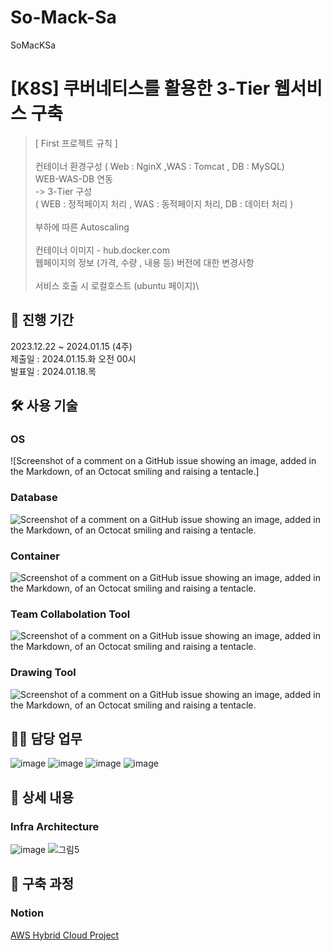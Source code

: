 # So-Mack-Sa
SoMacKSa


# [K8S] 쿠버네티스를 활용한 3-Tier 웹서비스 구축


> [ First 프로젝트 규칙 ] \
\
컨테이너 환경구성 ( Web : NginX ,WAS : Tomcat , DB : MySQL)\
WEB-WAS-DB 연동 \
 -> 3-Tier 구성 \
    ( WEB : 정적페이지 처리  , WAS : 동적페이지 처리, DB : 데이터 처리 ) \
\
부하에 따른 Autoscaling \
\
컨테이너 이미지 - hub.docker.com \
웹페이지의 정보 (가격, 수량 , 내용 등) 버전에 대한 변경사항 \
\
서비스 호출 시 로컬호스트 (ubuntu 페이지)\


## 📆 진행 기간 
2023.12.22 ~ 2024.01.15 (4주) \
제출일 : 2024.01.15.화 오전 00시 \
발표일 : 2024.01.18.목 
 
 
## 🛠 사용 기술

### OS 
![Screenshot of a comment on a GitHub issue showing an image, added in the Markdown, of an Octocat smiling and raising a tentacle.]

### Database 
![Screenshot of a comment on a GitHub issue showing an image, added in the Markdown, of an Octocat smiling and raising a tentacle.](https://camo.githubusercontent.com/0efa8fcd6f09597585ca1b0acbd5f64e77cae7c209143ae65eb517374df7daeb/68747470733a2f2f696d672e736869656c64732e696f2f62616467652f6d7973716c2d3434373941313f7374796c653d666c61742d737175617265266c6f676f3d6d7973716c266c6f676f436f6c6f723d7768697465)

### Container 
![Screenshot of a comment on a GitHub issue showing an image, added in the Markdown, of an Octocat smiling and raising a tentacle.](https://camo.githubusercontent.com/60bd8f50238e3468fc6d8b54543b9a1e675eb448ddfe22107e013b8964e2f67a/68747470733a2f2f696d672e736869656c64732e696f2f62616467652f446f636b65722d3234393645443f7374796c653d666c61742d737175617265266c6f676f3d446f636b6572266c6f676f436f6c6f723d7768697465)


### Team Collabolation Tool
![Screenshot of a comment on a GitHub issue showing an image, added in the Markdown, of an Octocat smiling and raising a tentacle.](https://camo.githubusercontent.com/ac8e50ec4dfc3513f4d66c023dcecf106f3d7e2d5ad70da9375cf71bd1987e93/68747470733a2f2f696d672e736869656c64732e696f2f62616467652f4e6f74696f6e2d3030303030303f7374796c653d666c61742d737175617265266c6f676f3d4e6f74696f6e266c6f676f436f6c6f723d7768697465)

### Drawing Tool
![Screenshot of a comment on a GitHub issue showing an image, added in the Markdown, of an Octocat smiling and raising a tentacle.](https://camo.githubusercontent.com/dbdaa692167ef45698b2fdf349b51d3678255d76d835c804221fb7f563304d33/68747470733a2f2f696d672e736869656c64732e696f2f62616467652f44726177696f2d3030303030303f7374796c653d666c61742d737175617265266c6f676f3d44726177696f266c6f676f436f6c6f723d7768697465)


## 💁‍♂️ 담당 업무
![image](https://github.com/JJungeee/So-Mack-Sa/assets/142209884/d2d6dba2-b286-499f-aeec-04ba9eb12566)
![image](https://github.com/JJungeee/So-Mack-Sa/assets/142209884/dd24be06-6b44-449d-bcb4-acb072ade4c4)
![image](https://github.com/JJungeee/So-Mack-Sa/assets/142209884/2412da4e-1eaf-456a-93ca-ccb7a89605fa)
![image](https://github.com/JJungeee/So-Mack-Sa/assets/142209884/6c4c4d10-a896-4c6d-a173-e3ad96fe421b)


## 📖 상세 내용
### Infra Architecture
![image](https://github.com/JJungeee/So-Mack-Sa/assets/142209884/6d517292-3852-4b08-b8da-04b7143ff1e1)
![그림5](https://github.com/JJungeee/So-Mack-Sa/assets/142209884/6624b90d-a35c-4240-aae7-401f666d9ecf)


## 🔗 구축 과정
### Notion
 [AWS Hybrid Cloud Project](https://www.notion.so/AWS-Hybrid-Cloud-Project-efc24c8504b241fabcf3c548db8e0833?pvs=4)

